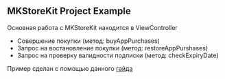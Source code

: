 ## MKStoreKit Project Example

Основная работа с MKStoreKit находится в ViewController
* Совершение покупки (метод: buyAppPurchases)
* Запрос на востановление покупки (метод: restoreAppPurshases)
* Запрос на проверку валидности подписки (метод: checkExpiryDate)

Пример сделан с помощью данного [гайда](https://github.com/MugunthKumar/MKStoreKit)
 
